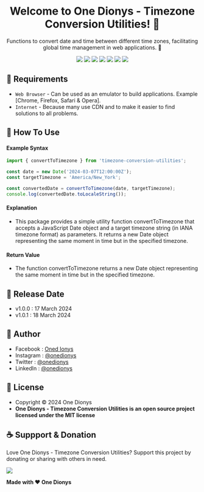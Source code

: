 <h1 align="center">Welcome to One Dionys - Timezone Conversion Utilities! 👋 </h1>

<p align="center">Functions to convert date and time between different time zones, facilitating global time management in web applications. 💖 </p>

<p align="center">
<img src="https://img.shields.io/github/contributors/onedionys/onedionys-timezone-conversion-utilities?style=flat-square">
<img src="https://img.shields.io/github/issues/onedionys/onedionys-timezone-conversion-utilities?style=flat-square">
<img src="https://img.shields.io/github/stars/onedionys/onedionys-timezone-conversion-utilities?style=flat-square"> 
<img src="https://img.shields.io/github/forks/onedionys/onedionys-timezone-conversion-utilities?style=flat-square">
<img src="https://img.shields.io/github/last-commit/onedionys/onedionys-timezone-conversion-utilities.svg?style=flat-square">
<img src="https://img.shields.io/github/languages/code-size/onedionys/onedionys-timezone-conversion-utilities?style=flat-square">
<img src="https://img.shields.io/github/license/onedionys/onedionys-timezone-conversion-utilities?style=flat-square">
</p>

## 💾 Requirements

* `Web Browser` - Can be used as an emulator to build applications. Example [Chrome, Firefox, Safari & Opera].
* `Internet` - Because many use CDN and to make it easier to find solutions to all problems.

## 🎯 How To Use

#### Example Syntax

```typescript
import { convertToTimezone } from 'timezone-conversion-utilities';

const date = new Date('2024-03-07T12:00:00Z');
const targetTimezone = 'America/New_York';

const convertedDate = convertToTimezone(date, targetTimezone);
console.log(convertedDate.toLocaleString());
```

#### Explanation

* This package provides a simple utility function convertToTimezone that accepts a JavaScript Date object and a target timezone string (in IANA timezone format) as parameters. It returns a new Date object representing the same moment in time but in the specified timezone.

#### Return Value

* The function convertToTimezone returns a new Date object representing the same moment in time but in the specified timezone.

## 📆 Release Date

* v1.0.0 : 17 March 2024
* v1.0.1 : 18 March 2024

## 🧑 Author

* Facebook : <a href="https://www.facebook.com/theonedionys"> Oned Ionys</a>
* Instagram : <a href="https://www.instagram.com/onedionys/"> @onedionys</a>
* Twitter : <a href="https://twitter.com/onedionys"> @onedionys</a>
* LinkedIn :  <a href="https://www.linkedin.com/in/onedionys/"> @onedionys</a>

## 📝 License

* Copyright © 2024 One Dionys
* **One Dionys - Timezone Conversion Utilities is an open source project licensed under the MIT license**

## ☕️ Suppport & Donation

Love One Dionys - Timezone Conversion Utilities? Support this project by donating or sharing with others in need.

<a href="https://www.buymeacoffee.com/onedionys"><img src="https://img.shields.io/badge/Buy_Me_A_Coffee-FFDD00?style=for-the-badge&logo=buy-me-a-coffee&logoColor=black"/> </a>

**Made with ❤️ One Dionys**
